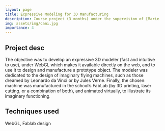 ```yaml
---
layout: page
title: Expressive Modeling for 3D Manufacturing
description: Course project (3 months) under the supervision of [Marie-Paule Cani](https://en.wikipedia.org/wiki/Marie-Paule_Cani) (professor at College de France)
img: assets/img/cani.jpg
importance: 4
---
```


## Project desc

The objective was to develop an expressive 3D modeler (fast and intuitive to use), under WebGL which makes it available directly on the web, and to use it to design and manufacture a prototype object. The modeler was dedicated to the design of imaginary flying machines, such as those dreamed by Leonardo da Vinci or by Jules Verne. Finally, the chosen machine was manufactured in the school’s FabLab (by 3D printing, laser cutting, or a combination of both), and animated virtually, to illustrate its imaginary functioning.

## Techniques used 

WebGL, Fablab design
